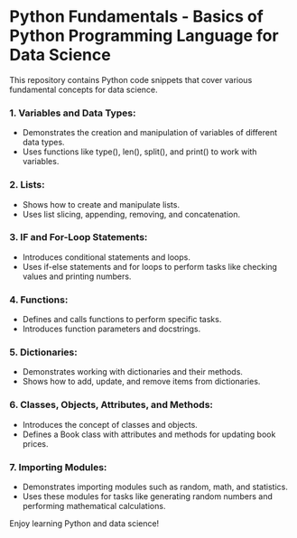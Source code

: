 # Python Fundamentals - Basics of Python Programming Language for Data Science
This repository contains Python code snippets that cover various fundamental concepts for data science.

### 1. Variables and Data Types:
   - Demonstrates the creation and manipulation of variables of different data types.
   - Uses functions like type(), len(), split(), and print() to work with variables.

### 2. Lists:
   - Shows how to create and manipulate lists.
   - Uses list slicing, appending, removing, and concatenation.

### 3. IF and For-Loop Statements:
   - Introduces conditional statements and loops.
   - Uses if-else statements and for loops to perform tasks like checking values and printing numbers.

### 4. Functions:
   - Defines and calls functions to perform specific tasks.
   - Introduces function parameters and docstrings.

### 5. Dictionaries:
   - Demonstrates working with dictionaries and their methods.
   - Shows how to add, update, and remove items from dictionaries.

### 6. Classes, Objects, Attributes, and Methods:
   - Introduces the concept of classes and objects.
   - Defines a Book class with attributes and methods for updating book prices.

### 7. Importing Modules:
   - Demonstrates importing modules such as random, math, and statistics.
   - Uses these modules for tasks like generating random numbers and performing mathematical calculations.

Enjoy learning Python and data science!
